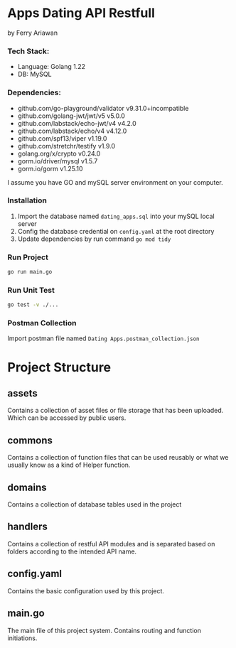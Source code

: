 # Apps Dating API Restfull
by Ferry Ariawan

### Tech Stack:
- Language: Golang 1.22
- DB: MySQL

### Dependencies:
- github.com/go-playground/validator v9.31.0+incompatible
- github.com/golang-jwt/jwt/v5 v5.0.0
- github.com/labstack/echo-jwt/v4 v4.2.0
- github.com/labstack/echo/v4 v4.12.0
- github.com/spf13/viper v1.19.0
- github.com/stretchr/testify v1.9.0
- golang.org/x/crypto v0.24.0
- gorm.io/driver/mysql v1.5.7
- gorm.io/gorm v1.25.10

I assume you have GO and mySQL server environment on your computer.

### Installation
1. Import the database named `dating_apps.sql` into your mySQL local server
1. Config the database credential on `config.yaml` at the root directory
1. Update dependencies by run command `go mod tidy`

### Run Project
```bash
go run main.go
```

### Run Unit Test
```bash
go test -v ./...
```

### Postman Collection
Import postman file named `Dating Apps.postman_collection.json`

# Project Structure
## assets
Contains a collection of asset files or file storage that has been uploaded. Which can be accessed by public users.
## commons
Contains a collection of function files that can be used reusably or what we usually know as a kind of Helper function.
## domains
Contains a collection of database tables used in the project
## handlers
Contains a collection of restful API modules and is separated based on folders according to the intended API name.
## config.yaml
Contains the basic configuration used by this project.
## main.go
The main file of this project system. Contains routing and function initiations.